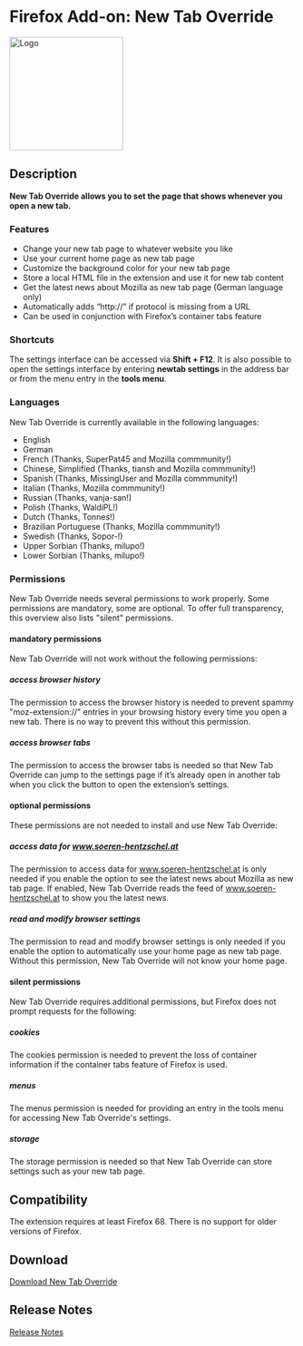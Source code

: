 # Firefox Add-on: New Tab Override

<img src="logo.png" alt="Logo" width="200" border="0" />

## Description

**New Tab Override allows you to set the page that shows whenever you open a new tab.**

### Features

- Change your new tab page to whatever website you like
- Use your current home page as new tab page
- Customize the background color for your new tab page
- Store a local HTML file in the extension and use it for new tab content
- Get the latest news about Mozilla as new tab page (German language only)
- Automatically adds “http://” if protocol is missing from a URL
- Can be used in conjunction with Firefox’s container tabs feature

### Shortcuts

The settings interface can be accessed via **Shift + F12**. It is also possible to open the settings interface by
entering **newtab settings** in the address bar or from the menu entry in the **tools menu**.

### Languages

New Tab Override is currently available in the following languages:

- English
- German
- French (Thanks, SuperPat45 and Mozilla commmunity!)
- Chinese, Simplified (Thanks, tiansh and Mozilla commmunity!)
- Spanish (Thanks, MissingUser and Mozilla commmunity!)
- Italian (Thanks, Mozilla commmunity!)
- Russian (Thanks, vanja-san!)
- Polish (Thanks, WaldiPL!)
- Dutch (Thanks, Tonnes!)
- Brazilian Portuguese (Thanks, Mozilla commmunity!)
- Swedish (Thanks, Sopor-!)
- Upper Sorbian (Thanks, milupo!)
- Lower Sorbian (Thanks, milupo!)

### Permissions

New Tab Override needs several permissions to work properly. Some permissions are mandatory, some are optional. To offer
full transparency, this overview also lists "silent" permissions.

#### mandatory permissions

New Tab Override will not work without the following permissions:

##### access browser history

The permission to access the browser history is needed to prevent spammy "moz-extension://" entries in your browsing
history every time you open a new tab. There is no way to prevent this without this permission.

##### access browser tabs

The permission to access the browser tabs is needed so that New Tab Override can jump to the settings page if it’s
already open in another tab when you click the button to open the extension’s settings.

#### optional permissions

These permissions are not needed to install and use New Tab Override:

##### access data for www.soeren-hentzschel.at

The permission to access data for www.soeren-hentzschel.at is only needed if you enable the option to see the latest
news about Mozilla as new tab page. If enabled, New Tab Override reads the feed of www.soeren-hentzschel.at to show you
the latest news.

##### read and modify browser settings

The permission to read and modify browser settings is only needed if you enable the option to automatically use your
home page as new tab page. Without this permission, New Tab Override will not know your home page.

#### silent permissions

New Tab Override requires additional permissions, but Firefox does not prompt requests for the following:

##### cookies

The cookies permission is needed to prevent the loss of container information if the container tabs feature of Firefox
is used.

##### menus

The menus permission is needed for providing an entry in the tools menu for accessing New Tab Override's settings.

##### storage

The storage permission is needed so that New Tab Override can store settings such as your new tab page.

## Compatibility

The extension requires at least Firefox 68. There is no support for older versions of Firefox.

## Download

[Download New Tab Override](https://addons.mozilla.org/en-US/firefox/addon/new-tab-override/)

## Release Notes

[Release Notes](CHANGELOG.md "Release Notes")
